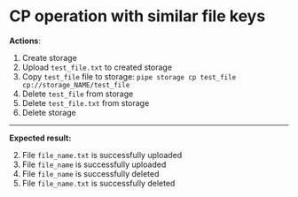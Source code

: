 # CP operation with similar file keys

**Actions**:
1.  Create storage
2.	Upload `test_file.txt` to created storage
3.	Copy `test_file` file to storage: `pipe storage cp test_file cp://storage_NAME/test_file`
4.	Delete `test_file` from storage
5.	Delete `test_file.txt` from storage
6.  Delete storage

***
**Expected result:**

2.	File `file_name.txt` is successfully uploaded
3.	File `file_name` is successfully uploaded
4.	File `file_name` is successfully deleted
5.	File `file_name.txt` is successfully deleted
